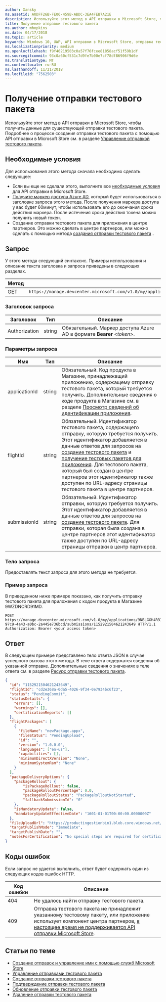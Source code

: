 ```yaml
---
author: Xansky
ms.assetid: A0DFF26B-FE06-459B-ABDC-3EA4FEB7A21E
description: Используйте этот метод в API отправки в Microsoft Store, чтобы получить данные для существующей отправки тестового пакета.
title: Получение отправки тестового пакета
ms.author: mhopkins
ms.date: 04/17/2018
ms.topic: article
keywords: Windows 10, UWP, API отправки в Microsoft Store, отправка тестируемой возможности
ms.localizationpriority: medium
ms.openlocfilehash: f9f40219503c0a57f76fcee81858acf51f59b1df
ms.sourcegitcommit: 93c0a60cf531c7d9fe7b00e7cf78df86906f9d6e
ms.translationtype: MT
ms.contentlocale: ru-RU
ms.lasthandoff: 11/21/2018
ms.locfileid: "7562503"
---
```

# <a name="get-a-package-flight-submission"></a>Получение отправки тестового пакета

Используйте этот метод в API отправки в Microsoft Store, чтобы получить данные для существующей отправки тестового пакета. Подробнее о процессе создания отправки тестового пакета с помощью API отправки в Microsoft Store см. в разделе [Управление отправкой тестового пакета](manage-flight-submissions.md).

## <a name="prerequisites"></a>Необходимые условия

Для использования этого метода сначала необходимо сделать следующее:

* Если вы еще не сделали этого, выполните все [необходимые условия](create-and-manage-submissions-using-windows-store-services.md#prerequisites) для API отправки в Microsoft Store.
* [Получите маркер доступа Azure AD](create-and-manage-submissions-using-windows-store-services.md#obtain-an-azure-ad-access-token), который будет использоваться в заголовке запроса этого метода. После получения маркера доступа у вас будет 60минут, чтобы использовать его до окончания срока действия маркера. После истечения срока действия токена можно получить новый токен.
* Создание отправки тестового пакета для приложения в центре партнеров. Это можно сделать в центре партнеров, или можно сделать с помощью метода [создания отправки тестового пакета](create-a-flight-submission.md) .

## <a name="request"></a>Запрос

У этого метода следующий синтаксис. Примеры использования и описание текста заголовка и запроса приведены в следующих разделах.

| Метод | URI запроса                                                      |
|--------|------------------------------------------------------------------|
| GET   | ```https://manage.devcenter.microsoft.com/v1.0/my/applications/{applicationId}/flights/{flightId}/submissions{submissionId}``` |


### <a name="request-header"></a>Заголовок запроса

| Заголовок        | Тип   | Описание                                                                 |
|---------------|--------|-----------------------------------------------------------------------------|
| Authorization | string | Обязательный. Маркер доступа Azure AD в формате **Bearer** &lt;*token*&gt;. |


### <a name="request-parameters"></a>Параметры запроса

| Имя        | Тип   | Описание                                                                 |
|---------------|--------|-----------------------------------------------------------------------------|
| applicationId | string | Обязательный. Код продукта в Магазине, принадлежащий приложению, содержащему отправку тестового пакета, который требуется получить. Дополнительные сведения о коде продукта в Магазине см. в разделе [Просмотр сведений об идентификации приложения](https://msdn.microsoft.com/windows/uwp/publish/view-app-identity-details).  |
| flightId | string | Обязательный. Идентификатор тестового пакета, содержащего отправку, которую требуется получить. Этот идентификатор добавляется в данные ответов для запросов на [создание тестового пакета](create-a-flight.md) и [получение тестовых пакетов для приложения](get-flights-for-an-app.md). Для тестового пакета, который был создан в центре партнеров этот идентификатор также доступен по URL-адресу страницы тестового пакета в центре партнеров.  |
| submissionId | string | Обязательный. Идентификатор отправки, которую требуется получить. Этот идентификатор добавляется в данные ответов для запросов на [создание тестового пакета](create-a-flight-submission.md). Для отправки, которая была создана в центре партнеров этот идентификатор также доступен по URL-адресу страницы отправки в центр партнеров.  |


### <a name="request-body"></a>Тело запроса

Предоставлять текст запроса для этого метода не требуется.

### <a name="request-example"></a>Пример запроса

В приведенном ниже примере показано, как получить отправку тестового пакета для приложения с кодом продукта в Магазине 9WZDNCRD91MD.

```
POST https://manage.devcenter.microsoft.com/v1.0/my/applications/9NBLGGH4R315/flights/43e448df-97c9-4a43-a0bc-2a445e736bcd/submissions/1152921504621243649 HTTP/1.1
Authorization: Bearer <your access token>
```

## <a name="response"></a>Ответ

В следующем примере представлено тело ответа JSON в случае успешного вызова этого метода. В теле ответа содержатся сведения об указанной отправке. Дополнительные сведения о значениях в теле ответа см. в разделе [Ресурс отправки тестового пакета](manage-flight-submissions.md#flight-submission-object).

```json
{
  "id": "1152921504621243649",
  "flightId": "cd2e368a-0da5-4026-9f34-0e7934bc6f23",
  "status": "PendingCommit",
  "statusDetails": {
    "errors": [],
    "warnings": [],
    "certificationReports": []
  },
  "flightPackages": [
    {
      "fileName": "newPackage.appx",
      "fileStatus": "PendingUpload",
      "id": "",
      "version": "1.0.0.0",
      "languages": ["en-us"],
      "capabilities": [],
      "minimumDirectXVersion": "None",
      "minimumSystemRam": "None"
    }
  ],
  "packageDeliveryOptions": {
    "packageRollout": {
        "isPackageRollout": false,
        "packageRolloutPercentage": 0.0,
        "packageRolloutStatus": "PackageRolloutNotStarted",
        "fallbackSubmissionId": "0"
    },
    "isMandatoryUpdate": false,
    "mandatoryUpdateEffectiveDate": "1601-01-01T00:00:00.0000000Z"
  },
  "fileUploadUrl": "https://productingestionbin1.blob.core.windows.net/ingestion/8b389577-5d5e-4cbe-a744-1ff2e97a9eb8?sv=2014-02-14&sr=b&sig=wgMCQPjPDkuuxNLkeG35rfHaMToebCxBNMPw7WABdXU%3D&se=2016-06-17T21:29:44Z&sp=rwl",
  "targetPublishMode": "Immediate",
  "targetPublishDate": "",
  "notesForCertification": "No special steps are required for certification of this app."
}
```

## <a name="error-codes"></a>Коды ошибок

Если запрос не удается выполнить, ответ будет содержать один из следующих кодов ошибок HTTP.

| Код ошибки |  Описание   |
|--------|------------------|
| 404  | Не удалось найти отправку тестового пакета. |
| 409  | Отправка тестового пакета не принадлежит указанному тестовому пакету, или приложение использует компонент центра партнеров, [в настоящее время не поддерживается API отправки Microsoft Store](create-and-manage-submissions-using-windows-store-services.md#not_supported). |   


## <a name="related-topics"></a>Статьи по теме

* [Создание отправок и управление ими с помощью служб Microsoft Store](create-and-manage-submissions-using-windows-store-services.md)
* [Управление отправками тестового пакета](manage-flight-submissions.md)
* [Создание отправки тестового пакета](create-a-flight-submission.md)
* [Подтверждение отправки тестового пакета](commit-a-flight-submission.md)
* [Обновление отправки тестового пакета](update-a-flight-submission.md)
* [Удаление отправки тестового пакета](delete-a-flight-submission.md)
